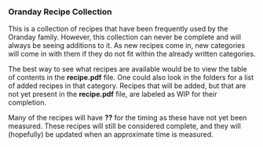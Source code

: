 ### Oranday Recipe Collection
This is a collection of recipes that have been frequently used by the Oranday family.
However, this collection can never be complete and will always be seeing additions to it.
As new recipes come in, new categories will come in with them if they do not fit within the already written categories.


The best way to see what recipes are available would be to view the table of contents in the **recipe.pdf** file.
One could also look in the folders for a list of added recipes in that category.
Recipes that will be added, but that are not yet present in the **recipe.pdf** file, are labeled as WIP for their completion.


Many of the recipes will have **??** for the timing as these have not yet been measured.
These recipes will still be considered complete, and they will (hopefully) be updated when an approximate time is measured.
